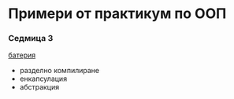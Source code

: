 # Примери от практикум по ООП

### Седмица 3

[батерия](w3-battery)

- разделно компилиране
- енкапсулация
- абстракция
